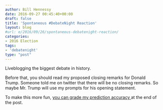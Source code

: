 ```yaml
---
author: Bill Hennessy
date: 2016-09-27 00:45:40+00:00
draft: false
title: 'Spontaneous #DebateNight Reaction'
layout: blog
#url: e/2016/09/26/spontaneous-debatenight-reaction/
categories:
- 2016 Election
tags:
- 'debatenight'
type: "post"
---
```


Liveblogging the biggest debate in history.

Before that, you should read my proposed closing remarks for Donald Trump. Someone told me on twitter that there will be no closing remarks. So maybe Mr. Trump will use my prompts for his opening statement.

To make this more fun, [you can grade my prediction accuracy ](https://hennessysview.com/2016/09/26/trumps-closing-statement-tonight/)at the end of the post.
